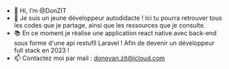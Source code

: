 - 👋 Hi, I’m @DonZIT
- 👀 Je suis un jeune développeur autodidacte ! Ici tu pourra retrouver tous les codes que je partage, ainsi que les ressources que je consulte.
- 📚 En ce moment je réalise une application react native avec back-end sous forme d'une api restufll Laravel ! Afin de devenir un développeur full stack en 2023 !
- 📫 Contactez moi par mail : donovan.zit@icloud.com

<!---
DonZIT/DonZIT is a ✨ special ✨ repository because its `README.md` (this file) appears on your GitHub profile.
You can click the Preview link to take a look at your changes.
--->
